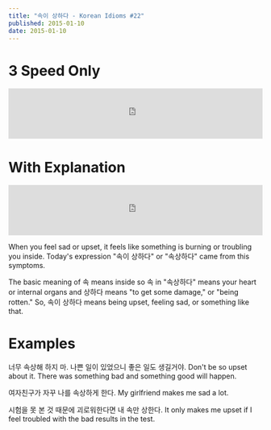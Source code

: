 ```yaml
---
title: "속이 상하다 - Korean Idioms #22"
published: 2015-01-10
date: 2015-01-10
---
```


#  3 Speed Only

<iframe id="audio_iframe" src="https://www.podbean.com/media/player/audio/postId/5442461/url/http%253A%252F%252Fwiseinit.podbean.com%252Fe%252F3-speed-edition-of-%25EC%2586%258D%25EC%259D%25B4-%25EC%2583%2581%25ED%2595%2598%25EB%258B%25A4%252F/initByJs/1/auto/1?skin=11" width="100%" height="100" frameborder="0" scrolling="no"></iframe>

#  With Explanation

<iframe id="audio_iframe" src="https://www.podbean.com/media/player/audio/postId/5442462?url=http%3A%2F%2Fwiseinit.podbean.com%2Fe%2F%25ec%2586%258d%25ec%259d%25b4-%25ec%2583%2581%25ed%2595%2598%25eb%258b%25a4-korean-idioms-22%2F&amp;skin=11&amp;postId=5442462&amp;download=0&amp;share=1&amp;fonts=Helvetica&amp;auto=0" width="100%" height="100" frameborder="0" scrolling="no" data-name="pb-iframe-player"></iframe>

When you feel sad or upset, it feels like something is burning or troubling you inside. Today's expression "속이 상하다" or "속상하다" came from this symptoms.

The basic meaning of 속 means inside so 속 in "속상하다" means your heart or internal organs and 상하다 means "to get some damage," or "being rotten." So, 속이 상하다 means being upset, feeling sad, or something like that.

#  Examples

너무 속상해 하지 마. 나쁜 일이 있었으니 좋은 일도 생길거야.
Don't be so upset about it. There was something bad and something good will happen.

여자친구가 자꾸 나를 속상하게 한다.
My girlfriend makes me sad a lot.

시험을 못 본 것 때문에 괴로워한다면 내 속만 상한다.
It only makes me upset if I feel troubled with the bad results in the test.